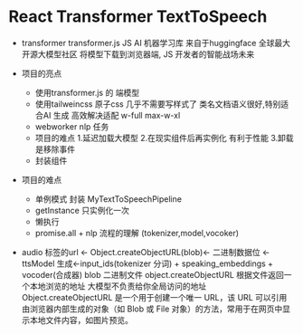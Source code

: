 # React Transformer TextToSpeech

- transformer
    transformer.js JS AI 机器学习库
    来自于huggingface 全球最大开源大模型社区
    将模型下载到浏览器端, JS 开发者的智能战场未来

- 项目的亮点
    - 使用transformer.js 的 端模型
    - 使用tailweincss 原子css 几乎不需要写样式了
        类名文档语义很好,特别适合AI 生成
        高效解决适配 w-full max-w-xl
    - webworker nlp 任务
    - 项目的难点
        1.延迟加载大模型
        2.在现实组件后再实例化 有利于性能 
        3.卸载是移除事件
    - 封装组件
- 项目的难点
    - 单例模式 封装 MyTextToSpeechPipeline
    - getInstance 只实例化一次
    - 懒执行
    - promise.all + nlp 流程的理解 (tokenizer,model,vocoker)

- audio 标签的url <- Object.createObjectURL(blob)<- 二进制数据位 <- ttsModel 生成<-input_ids(tokenizer 分词) + speaking_embeddings + vocoder(合成器)
    blob 二进制文件
    object.createObjectURL 根据文件返回一个本地浏览的地址
    大模型不负责给你全局访问的地址
Object.createObjectURL 是一个用于创建一个唯一 URL，该 URL 可以引用由浏览器内部生成的对象（如 Blob 或 File 对象）的方法，常用于在网页中显示本地文件内容，如图片预览。